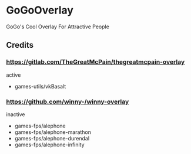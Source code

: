 # GoGoOverlay
GoGo's Cool Overlay For Attractive People

## Credits

### https://gitlab.com/TheGreatMcPain/thegreatmcpain-overlay

active

* games-utils/vkBasalt

### https://github.com/winny-/winny-overlay

inactive

* games-fps/alephone
* games-fps/alephone-marathon
* games-fps/alephone-durendal
* games-fps/alephone-infinity

